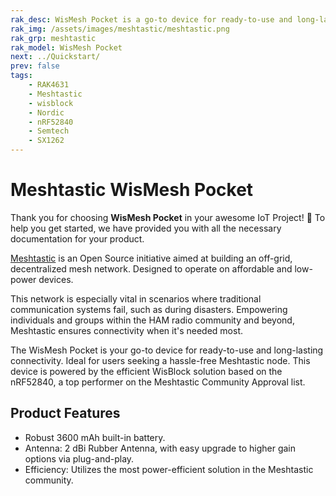 ```yaml
---
rak_desc: WisMesh Pocket is a go-to device for ready-to-use and long-lasting connectivity. Ideal for users seeking a hassle-free Meshtastic node.
rak_img: /assets/images/meshtastic/meshtastic.png
rak_grp: meshtastic
rak_model: WisMesh Pocket
next: ../Quickstart/
prev: false
tags:
    - RAK4631
    - Meshtastic
    - wisblock
    - Nordic
    - nRF52840
    - Semtech
    - SX1262
---
```


# Meshtastic WisMesh Pocket

Thank you for choosing **WisMesh Pocket** in your awesome IoT Project! 🎉 To help you get started, we have provided you with all the necessary documentation for your product.

<a href="https://meshtastic.org/" target="_blank">Meshtastic</a> is an Open Source initiative aimed at building an off-grid, decentralized mesh network. Designed to operate on affordable and low-power devices.

This network is especially vital in scenarios where traditional communication systems fail, such as during disasters. Empowering individuals and groups within the HAM radio community and beyond, Meshtastic ensures connectivity when it's needed most.

The WisMesh Pocket is your go-to device for ready-to-use and long-lasting connectivity. Ideal for users seeking a hassle-free Meshtastic node. This device is powered by the efficient WisBlock solution based on the nRF52840, a top performer on the Meshtastic Community Approval list.

## Product Features

- Robust 3600&nbsp;mAh built-in battery.
- Antenna: 2&nbsp;dBi Rubber Antenna, with easy upgrade to higher gain options via plug-and-play.
- Efficiency: Utilizes the most power-efficient solution in the Meshtastic community.

